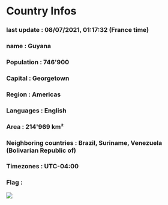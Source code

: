 # Country  Infos
### last update : 08/07/2021, 01:17:32 (France time)

### name : Guyana
### Population : 746'900
### Capital : Georgetown
### Region : Americas
### Languages : English
### Area : 214'969 km²
### Neighboring countries : Brazil, Suriname, Venezuela (Bolivarian Republic of)
### Timezones : UTC-04:00

### Flag :
![](https://restcountries.eu/data/guy.svg)